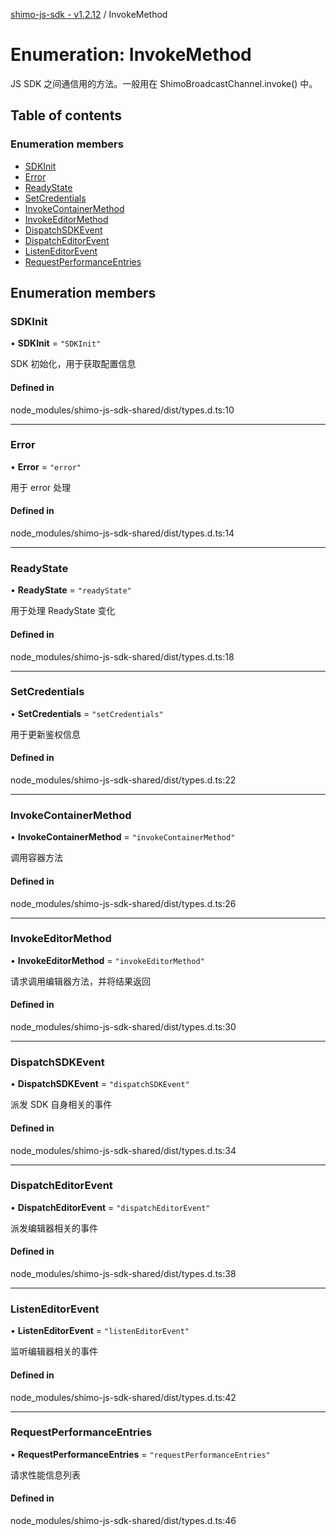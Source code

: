 [shimo-js-sdk - v1.2.12](/README.md) / InvokeMethod

# Enumeration: InvokeMethod

JS SDK 之间通信用的方法。一般用在 ShimoBroadcastChannel.invoke() 中。

## Table of contents

### Enumeration members

- [SDKInit](/enums/InvokeMethod.md#sdkinit)
- [Error](/enums/InvokeMethod.md#error)
- [ReadyState](/enums/InvokeMethod.md#readystate)
- [SetCredentials](/enums/InvokeMethod.md#setcredentials)
- [InvokeContainerMethod](/enums/InvokeMethod.md#invokecontainermethod)
- [InvokeEditorMethod](/enums/InvokeMethod.md#invokeeditormethod)
- [DispatchSDKEvent](/enums/InvokeMethod.md#dispatchsdkevent)
- [DispatchEditorEvent](/enums/InvokeMethod.md#dispatcheditorevent)
- [ListenEditorEvent](/enums/InvokeMethod.md#listeneditorevent)
- [RequestPerformanceEntries](/enums/InvokeMethod.md#requestperformanceentries)

## Enumeration members

### SDKInit

• **SDKInit** = `"SDKInit"`

SDK 初始化，用于获取配置信息

#### Defined in

node_modules/shimo-js-sdk-shared/dist/types.d.ts:10

___

### Error

• **Error** = `"error"`

用于 error 处理

#### Defined in

node_modules/shimo-js-sdk-shared/dist/types.d.ts:14

___

### ReadyState

• **ReadyState** = `"readyState"`

用于处理 ReadyState 变化

#### Defined in

node_modules/shimo-js-sdk-shared/dist/types.d.ts:18

___

### SetCredentials

• **SetCredentials** = `"setCredentials"`

用于更新鉴权信息

#### Defined in

node_modules/shimo-js-sdk-shared/dist/types.d.ts:22

___

### InvokeContainerMethod

• **InvokeContainerMethod** = `"invokeContainerMethod"`

调用容器方法

#### Defined in

node_modules/shimo-js-sdk-shared/dist/types.d.ts:26

___

### InvokeEditorMethod

• **InvokeEditorMethod** = `"invokeEditorMethod"`

请求调用编辑器方法，并将结果返回

#### Defined in

node_modules/shimo-js-sdk-shared/dist/types.d.ts:30

___

### DispatchSDKEvent

• **DispatchSDKEvent** = `"dispatchSDKEvent"`

派发 SDK 自身相关的事件

#### Defined in

node_modules/shimo-js-sdk-shared/dist/types.d.ts:34

___

### DispatchEditorEvent

• **DispatchEditorEvent** = `"dispatchEditorEvent"`

派发编辑器相关的事件

#### Defined in

node_modules/shimo-js-sdk-shared/dist/types.d.ts:38

___

### ListenEditorEvent

• **ListenEditorEvent** = `"listenEditorEvent"`

监听编辑器相关的事件

#### Defined in

node_modules/shimo-js-sdk-shared/dist/types.d.ts:42

___

### RequestPerformanceEntries

• **RequestPerformanceEntries** = `"requestPerformanceEntries"`

请求性能信息列表

#### Defined in

node_modules/shimo-js-sdk-shared/dist/types.d.ts:46

